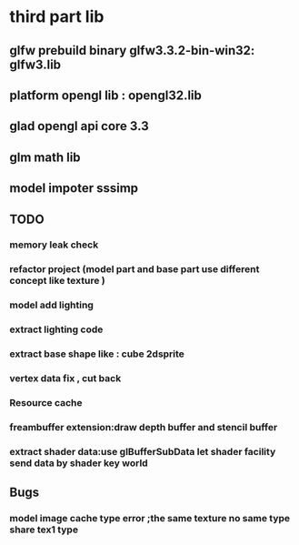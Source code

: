 # third part lib


## glfw prebuild binary glfw3.3.2-bin-win32: glfw3.lib  
## platform opengl lib : opengl32.lib
## glad opengl api core 3.3
## glm math lib
## model impoter sssimp

## TODO
### memory leak check
### refactor project (model part and base part use different concept  like texture )
### model  add lighting
### extract lighting code 
### extract base shape like : cube 2dsprite
### vertex data fix , cut back
### Resource cache 
### freambuffer extension:draw depth buffer and stencil buffer
### extract shader data:use glBufferSubData let shader facility  send data by shader key world



## Bugs 
### model image cache type error ;the same texture no same type share tex1 type 